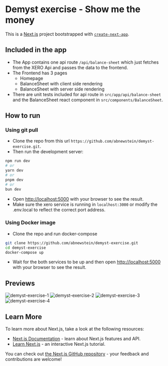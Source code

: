 # Demyst exercise - Show me the money

This is a [Next.js](https://nextjs.org) project bootstrapped with [`create-next-app`](https://nextjs.org/docs/app/api-reference/cli/create-next-app).

## Included in the app

- The App contains one api route `/api/balance-sheet` which just fetches from the XERO Api and passes the data to the frontend.
- The Frontend has 3 pages
  - Homepage
  - BalanceSheet with client side rendering
  - BalanceSheet with server side rendering
- There are unit tests included for api route in `src/app/api/balance-sheet` and the BalanceSheet react component in `src/components/BalanceSheet`.

## How to run

### Using git pull

- Clone the repo from this url `https://github.com/abnewstein/demyst-exercise.git`.
- Then run the development server:

```bash
npm run dev
# or
yarn dev
# or
pnpm dev
# or
bun dev
```

- Open [http://localhost:5000](http://localhost:5000) with your browser to see the result.
- Make sure the xero service is running in `localhost:3000` or modify the .env.local to reflect the correct port address.

### Using Docker image

- Clone the repo and run docker-compose

```bash
git clone https://github.com/abnewstein/demyst-exercise.git
cd demyst-exercise
docker-compose up
```

- Wait for the both services to be up and then open [http://localhost:5000](http://localhost:5000) with your browser to see the result.

## Previews

![demyst-exercise-1](https://github.com/user-attachments/assets/77f13e04-3a33-44c8-ac35-363569c4953d)
![demyst-exercise-2](https://github.com/user-attachments/assets/d26197f4-f951-4dc5-8711-ea1945f67f63)
![demyst-exercise-3](https://github.com/user-attachments/assets/332b136c-ab26-4ed7-8f13-a07c5e49edb8)
![demyst-exercise-4](https://github.com/user-attachments/assets/60660893-25bb-4700-ad85-b34b484f8dbe)

## Learn More

To learn more about Next.js, take a look at the following resources:

- [Next.js Documentation](https://nextjs.org/docs) - learn about Next.js features and API.
- [Learn Next.js](https://nextjs.org/learn) - an interactive Next.js tutorial.

You can check out [the Next.js GitHub repository](https://github.com/vercel/next.js) - your feedback and contributions are welcome!
